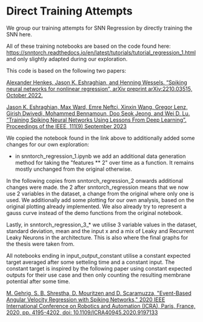 # Direct Training Attempts
We group our training attempts for SNN Regression by directly training the SNN here. 

All of these training notebooks are based on the code found here: https://snntorch.readthedocs.io/en/latest/tutorials/tutorial_regression_1.html and only slightly adapted during our exploration. 

This code is based on the following two papers:

[Alexander Henkes, Jason K. Eshraghian, and Henning Wessels. “Spiking neural networks for nonlinear regression”, arXiv preprint arXiv:2210.03515, October 2022.](https://arxiv.org/abs/2210.03515)

[Jason K. Eshraghian, Max Ward, Emre Neftci, Xinxin Wang, Gregor Lenz, Girish Dwivedi, Mohammed Bennamoun, Doo Seok Jeong, and Wei D. Lu. “Training Spiking Neural Networks Using Lessons From Deep Learning”. Proceedings of the IEEE, 111(9) September 2023](https://ieeexplore.ieee.org/abstract/document/10242251)

We copied the notebook found in the link above to additionally added some changes for our own exploration:

 - in snntorch_regression_1.ipynb we add an additional data generation method for taking the "features ** 2" over time as a function. It remains mostly unchanged from the original otherwise.
  
In the following copies from snntorch_regression_2 onwards additional changes were made. 
the 2 after snntorch_regression means that we now use 2 variables in the dataset, a change from the original where only one is used.
We additionally add some plotting for our own analysis, based on the original plotting already implemented.
We also already try to represent a gauss curve instead of the demo functions from the original notebook.

Lastly, in snntorch_regression_3_* we utilise 3 variable values in the dataset, standard deviation, mean and the input x and a mix of Leaky and Recurrent Leaky Neurons in the architecture.
This is also where the final graphs for the thesis were taken from.

All notebooks ending in input_output_constant utilise a constant expected target averaged after some setteling time and a constant input. The constant target is inspired by the following paper using constant expected outputs for their use case and then only counting the resulting membrane potential after some time.

[M. Gehrig, S. B. Shrestha, D. Mouritzen and D. Scaramuzza, "Event-Based Angular Velocity Regression with Spiking Networks," 2020 IEEE International Conference on Robotics and Automation (ICRA), Paris, France, 2020, pp. 4195-4202, doi: 10.1109/ICRA40945.2020.9197133](https://doi.org/10.1109/ICRA40945.2020.9197133)